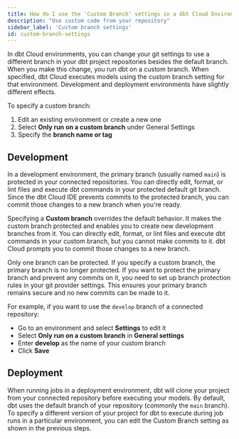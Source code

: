 ```yaml
---
title: How do I use the 'Custom Branch' settings in a dbt Cloud Environment?
description: "Use custom code from your repository"
sidebar_label: 'Custom branch settings'
id: custom-branch-settings
---
```


In dbt Cloud environments, you can change your git settings to use a different branch in your dbt project repositories besides the default branch. When you make this change, you run dbt on a custom branch. When specified, dbt Cloud executes models using the custom branch setting for that environment. Development and deployment environments have slightly different effects.

To specify a custom branch:
1. Edit an existing environment or create a new one
2. Select **Only run on a custom branch** under General Settings
3. Specify the **branch name or tag**

## Development

In a development environment, the primary branch (usually named `main`) is protected in your connected repositories. You can directly edit, format, or lint files and execute dbt commands in your protected default git branch. Since the dbt Cloud IDE prevents commits to the protected branch, you can commit those changes to a new branch when you're ready.

Specifying a **Custom branch** overrides the default behavior. It makes the custom branch protected and enables you to create new development branches from it. You can directly edit, format, or lint files and execute dbt commands in your custom branch, but you cannot make commits to it. dbt Cloud prompts you to commit those changes to a new branch.

Only one branch can be protected. If you specify a custom branch, the primary branch is no longer protected.  If you want to protect the primary branch and prevent any commits on it, you need to set up branch protection rules in your git provider settings. This ensures your primary branch remains secure and no new commits can be made to it.

For example, if you want to use the `develop` branch of a connected repository:

- Go to an environment and select **Settings** to edit it
- Select  **Only run on a custom branch** in **General settings**
- Enter **develop** as the name of your custom branch
- Click **Save**

<Lightbox src="/img/docs/dbt-cloud/cloud-configuring-dbt-cloud/dev-environment-custom-branch.png" width="70%" title="Configuring a custom base repository branch"/>

## Deployment

When running jobs in a deployment environment, dbt will clone your project from your connected repository before executing your models. By default, dbt uses the default branch of your repository (commonly the `main` branch). To specify a different version of your project for dbt to execute during job runs in a particular environment, you can edit the Custom Branch setting as shown in the previous steps. 
